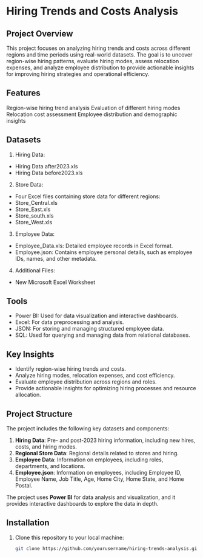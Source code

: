# Hiring Trends and Costs Analysis

## Project Overview

This project focuses on analyzing hiring trends and costs across different regions and time periods using real-world datasets. The goal is to uncover region-wise hiring patterns, evaluate hiring modes, assess relocation expenses, and analyze employee distribution to provide actionable insights for improving hiring strategies and operational efficiency.

## Features

Region-wise hiring trend analysis
Evaluation of different hiring modes
Relocation cost assessment
Employee distribution and demographic insights

## Datasets

1. Hiring Data:
- Hiring Data after2023.xls
- Hiring Data before2023.xls

2. Store Data:
- Four Excel files containing store data for different regions:
- Store_Central.xls
- Store_East.xls
- Store_south.xls
- Store_West.xls

3. Employee Data:
- Employee_Data.xls: Detailed employee records in Excel format.
- Employee.json: Contains employee personal details, such as employee IDs, names, and other metadata.

4. Additional Files:
- New Microsoft Excel Worksheet

## Tools

- Power BI: Used for data visualization and interactive dashboards.
- Excel: For data preprocessing and analysis.
- JSON: For storing and managing structured employee data.
- SQL: Used for querying and managing data from relational databases.

## Key Insights

- Identify region-wise hiring trends and costs.
- Analyze hiring modes, relocation expenses, and cost efficiency.
- Evaluate employee distribution across regions and roles.
- Provide actionable insights for optimizing hiring processes and resource allocation.

## Project Structure

The project includes the following key datasets and components:

1. **Hiring Data**: Pre- and post-2023 hiring information, including new hires, costs, and hiring modes.
2. **Regional Store Data**: Regional details related to stores and hiring.
3. **Employee Data**: Information on employees, including roles, departments, and locations.
4. **Employee.json**: Information on employees, including Employee ID, Employee Name, Job Title, Age, Home City, Home State, and Home Postal.

The project uses **Power BI** for data analysis and visualization, and it provides interactive dashboards to explore the data in depth.

## Installation

1. Clone this repository to your local machine:
   ```bash
   git clone https://github.com/yourusername/hiring-trends-analysis.git
